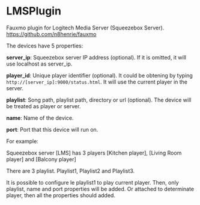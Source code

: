 # LMSPlugin
Fauxmo plugin for Logitech Media Server (Squeezebox Server).
https://github.com/n8henrie/fauxmo

The devices have 5 properties:

<b>server_ip</b>: Squeezebox server IP address (optional). If it is omitted, it will use localhost as server_ip.

<b>player_id</b>: Unique player identifier (optional). It could be obtening by typing `http://[server_ip]:9000/status.html`. It will use the current player in the server.

<b>playlist</b>:  Song path, playlist path, directory or url (optional).  The device will be treated as player or server.

<b>name</b>: Name of the device.

<b>port</b>: Port that this device will run on.


For example:

Squeezebox server [LMS] has 3 players  [Kitchen player], [Living Room player] and [Balcony player]

There are 3 playlist.  Playlist1, Playlist2 and Playlist3. 

It is possible to configure le playlist1 to play current player.  Then, only playlist, name and port properties will be added. Or attached to determinate player, then all the properties should added.

